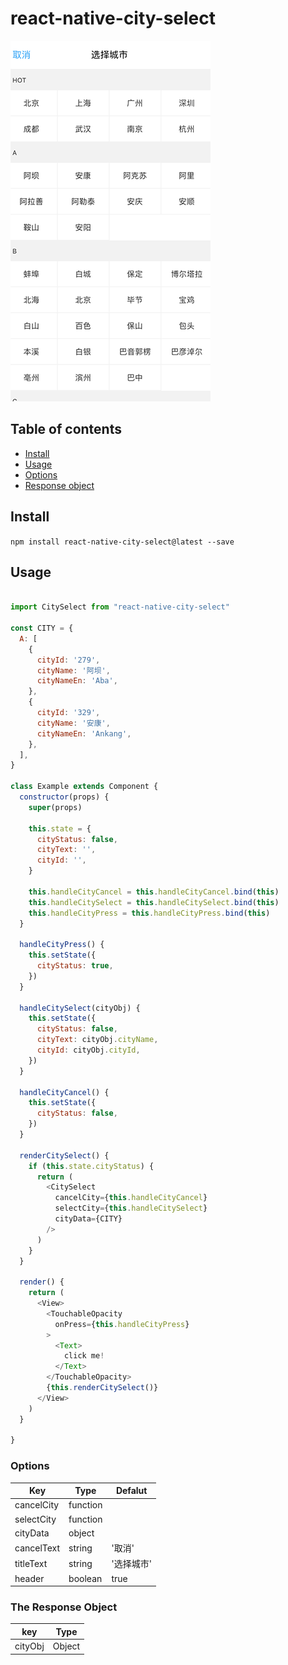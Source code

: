 # react-native-city-select

![ui](./ui.png)

## Table of contents
- [Install](#install)
- [Usage](#usage)
- [Options](#options)
- [Response object](#the-response-object)

## Install

`npm install react-native-city-select@latest --save`

## Usage

```javascript

import CitySelect from "react-native-city-select"

const CITY = {
  A: [
    {
      cityId: '279',
      cityName: '阿坝',
      cityNameEn: 'Aba',
    },
    {
      cityId: '329',
      cityName: '安康',
      cityNameEn: 'Ankang',
    },
  ],
}

class Example extends Component {
  constructor(props) {
    super(props)

    this.state = {
      cityStatus: false,
      cityText: '',
      cityId: '',
    }

    this.handleCityCancel = this.handleCityCancel.bind(this)
    this.handleCitySelect = this.handleCitySelect.bind(this)
    this.handleCityPress = this.handleCityPress.bind(this)
  }

  handleCityPress() {
    this.setState({
      cityStatus: true,
    })
  }

  handleCitySelect(cityObj) {
    this.setState({
      cityStatus: false,
      cityText: cityObj.cityName,
      cityId: cityObj.cityId,
    })
  }

  handleCityCancel() {
    this.setState({
      cityStatus: false,
    })
  }

  renderCitySelect() {
    if (this.state.cityStatus) {
      return (
        <CitySelect
          cancelCity={this.handleCityCancel}
          selectCity={this.handleCitySelect}
          cityData={CITY}
        />
      )
    }
  }

  render() {
    return (
      <View>
        <TouchableOpacity
          onPress={this.handleCityPress}
        >
          <Text>
            click me!
          </Text>
        </TouchableOpacity>
        {this.renderCitySelect()}
      </View>
    )
  }

}

```

### Options

Key | Type | Defalut
------ | ---- |  ----
cancelCity | function |
selectCity | function |
cityData | object |
cancelText | string | '取消'
titleText | string | '选择城市'
header | boolean | true


### The Response Object

key | Type
------  | ----------------------
cityObj | Object

